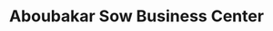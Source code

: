 ---
title: "Aboubakar Sow Business Center"
url: /monrovia/aboubakar-sow-business-center/
shop: convenience
---